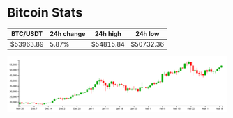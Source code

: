 # Bitcoin Stats

BTC/USDT|24h change|24h high|24h low|
|---|---|---|---|
|$53963.89|5.87%|$54815.84|$50732.36|

<img src="./chart.svg">
